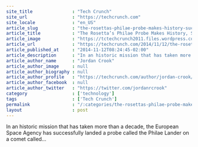 ```yaml
---
site_title               : "Tech Crunch"
site_url                 : "https://techcrunch.com"
site_locale              : "en_US"
article_slug             : "the-rosettas-philae-probe-makes-history-successfully-lands-on-comet-67p"
article_title            : "The Rosetta’s Philae Probe Makes History, Successfully Lands On Comet 67P"
article_image            : "https://tctechcrunch2011.files.wordpress.com/2014/11/screenshot-2014-11-12-11-21-27.png?w=764&h=400&crop=1"
article_url              : "https://techcrunch.com/2014/11/12/the-rosettas-philae-lander-makes-history-successfully-lands-on-comet-67p/"
article_published_at     : "2014-11-12T08:24:45-02:00"
article_description      : "In an historic mission that has taken more than a decade, the European Space Agency has successfully landed a probe called the Philae Lander on a comet called..."
article_author_name      : "Jordan Crook"
article_author_image     : null
article_author_biography : null
article_author_profile   : "https://techcrunch.com/author/jordan-crook/"
article_author_facebook  : null
article_author_twitter   : "https://twitter.com/jordanrcrook"
category                 : ['technology']
tags                     : ['Tech Crunch']
permalink                : "/:categories/the-rosettas-philae-probe-makes-history-successfully-lands-on-comet-67p/"
layout                   : post
---
```


In an historic mission that has taken more than a decade, the European Space Agency has successfully landed a probe called the Philae Lander on a comet called...
